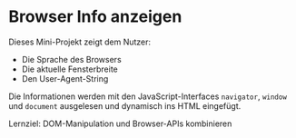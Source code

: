 # Browser Info anzeigen

Dieses Mini-Projekt zeigt dem Nutzer:

- Die Sprache des Browsers
- Die aktuelle Fensterbreite
- Den User-Agent-String

Die Informationen werden mit den JavaScript-Interfaces `navigator`, `window` und `document` ausgelesen und dynamisch ins HTML eingefügt.

Lernziel: DOM-Manipulation und Browser-APIs kombinieren
